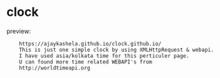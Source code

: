# clock

  preview:
  
        https://ajaykashela.github.io/clock.github.io/
        This is just one simple clock by using XMLHttpRequest & webapi.
        I have used asia/kolkata time for this perticuler page.
        U can found more time related WEBAPI's from
        http://worldtimeapi.org
        
